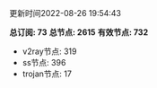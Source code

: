 更新时间2022-08-26 19:54:43

**总订阅: 73**
**总节点: 2615**
**有效节点: 732**
- v2ray节点: 319
- ss节点: 396
- trojan节点: 17
